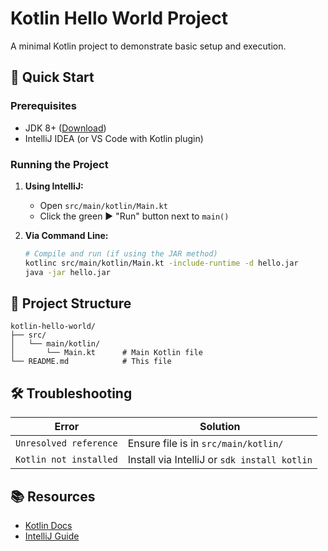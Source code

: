 # Kotlin Hello World Project

A minimal Kotlin project to demonstrate basic setup and execution.

## 🚀 Quick Start

### Prerequisites
- JDK 8+ ([Download](https://adoptium.net/))
- IntelliJ IDEA (or VS Code with Kotlin plugin)

### Running the Project
1. **Using IntelliJ:**
    - Open `src/main/kotlin/Main.kt`
    - Click the green ▶️ "Run" button next to `main()`

2. **Via Command Line:**
   ```bash
   # Compile and run (if using the JAR method)
   kotlinc src/main/kotlin/Main.kt -include-runtime -d hello.jar
   java -jar hello.jar
   ```

## 📁 Project Structure
```
kotlin-hello-world/
├── src/
│   └── main/kotlin/
│       └── Main.kt      # Main Kotlin file
└── README.md            # This file
```

## 🛠 Troubleshooting
| Error | Solution |
|-------|----------|
| `Unresolved reference` | Ensure file is in `src/main/kotlin/` |
| `Kotlin not installed` | Install via IntelliJ or `sdk install kotlin` |

## 📚 Resources
- [Kotlin Docs](https://kotlinlang.org/docs/)
- [IntelliJ Guide](https://www.jetbrains.com/help/idea/getting-started-with-kotlin.html)